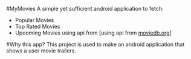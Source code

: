 #MyMovies
A simple yet sufficient android application to fetch: 
- Popular Movies
- Top Rated Movies
- Upcoming Movies
using api from [using api from [moviedb.org](https://www.themoviedb.org/)]

#Why this app?
This project is used to make an android application that shows a user movie trailers.


